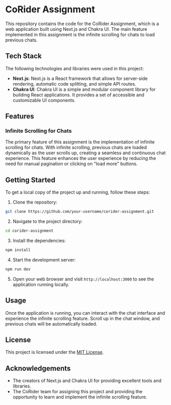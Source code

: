 # CoRider Assignment

This repository contains the code for the CoRider Assignment, which is a web application built using Next.js and Chakra UI. The main feature implemented in this assignment is the infinite scrolling for chats to load previous chats.

## Tech Stack

The following technologies and libraries were used in this project:

- **Next.js**: Next.js is a React framework that allows for server-side rendering, automatic code splitting, and simple API routes.
- **Chakra UI**: Chakra UI is a simple and modular component library for building React applications. It provides a set of accessible and customizable UI components.

## Features

### Infinite Scrolling for Chats

The primary feature of this assignment is the implementation of infinite scrolling for chats. With infinite scrolling, previous chats are loaded dynamically as the user scrolls up, creating a seamless and continuous chat experience. This feature enhances the user experience by reducing the need for manual pagination or clicking on "load more" buttons.

## Getting Started

To get a local copy of the project up and running, follow these steps:

1. Clone the repository:

```bash
git clone https://github.com/your-username/corider-assignment.git
```

2. Navigate to the project directory:

```bash
cd corider-assignment
```

3. Install the dependencies:

```bash
npm install
```

4. Start the development server:

```bash
npm run dev
```

5. Open your web browser and visit `http://localhost:3000` to see the application running locally.

## Usage

Once the application is running, you can interact with the chat interface and experience the infinite scrolling feature. Scroll up in the chat window, and previous chats will be automatically loaded.

## License

This project is licensed under the [MIT License](LICENSE).

## Acknowledgements

- The creators of Next.js and Chakra UI for providing excellent tools and libraries.
- The CoRider team for assigning this project and providing the opportunity to learn and implement the infinite scrolling feature.
